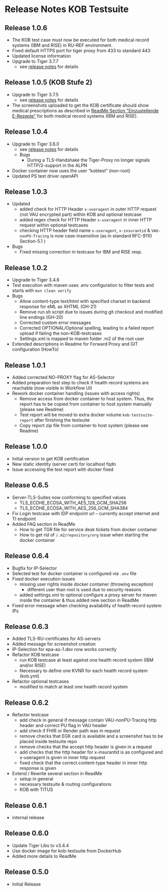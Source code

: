 # Release Notes KOB Testsuite

## Release 1.0.6
* The KOB test case must now be executed for both medical record systems (IBM and RISE) in RU-REF environment.
* Fixed default HTTPS port for tiger proxy from 433 to standard 443
* Updated license information
* Upgrade to Tiger 3.7.7
  * see [release notes](https://github.com/gematik/app-Tiger/blob/master/ReleaseNotes.md) for details

## Release 1.0.5 (KOB Stufe 2)
* Upgrade to Tiger 3.7.5
  * see [release notes](https://github.com/gematik/app-Tiger/blob/master/ReleaseNotes.md) for details
* The screenshots uploaded to get the KOB certificate should show medical prescriptions as described in [ReadMe Section "Einzustellende E-Rezepte"](README.adoc) for both medical record systems (IBM and RISE).


## Release 1.0.4

* Upgrade to Tiger 3.6.0
  * see [release notes](https://github.com/gematik/app-Tiger/blob/master/ReleaseNotes.md) for details
  * Bugs
    * During a TLS-Handshake the Tiger-Proxy no longer signals HTTP/2-support in the ALPN
* Docker container now uses the user “kobtest” (non-root)
* Updated PS test driver openAPI

## Release 1.0.3

* Updated 
  * added check for HTTP Header `x-useragent` in outer HTTP request (not VAU encrypted part) within KOB and optional testcase
  * added regex check for HTTP Header `x-useragent` in inner HTTP request within optional testcases
  * checking HTTP header field name `x-useragent`, `x-insurantid` & `VAU-nonPU-Tracing` is now case-insensitive (as in standard RFC-9110 Section-5.1 )
* Bugs
  * Fixed missing correction in testcase for IBM and RISE resp.

## Release 1.0.2

* Upgrade to Tiger 3.4.6
* Test execution with maven uses .env configuration to filter tests and starts with `mvn clean verify`  
* Bugs
  * Allow content-type text/html with specified charset in backend response for eML as XHTML (GH-21)
  * Remove run.sh script due to issues during git checkout and modified line endings (GH-20)
  * Corrected custom error messages
  * Corrected OPTIONAL/Optional spelling, leading to a failed report upload if failing the non-KOB-testcases
  * Settings.xml is mapped to maven folder .m2 of the root user
* Extended descriptions in Readme for Forward Proxy and GIT configuration (HowTo)

## Release 1.0.1

* Added corrected NO-PROXY flag for AS-Selector
* Added preparation test step to check if health record systems are reachable (now visible in Workflow UI)
* Rework docker container handling (issues with access rights)
  * Remove access from docker container to host system. Thus, the report has to be copied from container to host system manually (please see Readme)
  * Test report will be moved to extra docker volume `kob-testsuite-report` after finishing the testsuite
  * Copy report zip file from container to host system (please see Readme)

## Release 1.0.0

* Initial version to get KOB certification 
* New static identity (server cert) for localhost fqdn
* Issue accessing the test report with docker fixed

## Release 0.6.5

* Server-TLS-Suites now conforming to specified values
  * TLS_ECDHE_ECDSA_WITH_AES_128_GCM_SHA256
  * TLS_ECDHE_ECDSA_WITH_AES_256_GCM_SHA384
* Fix Login testcase with IDP endpoint url - currently accept internet and TI endpoint 
* Added FAQ section in ReadMe
  * How to get TGR file for service desk tickets from docker container
  * How to get rid of `/.m2/repository/org` issue when starting the docker container

## Release 0.6.4

* Bugfix for IP-Selector
* Selected test for docker container is configured via `.env` file
* Fixed docker execution issues
  * missing user rights inside docker container (throwing exception)
    - different user than root is used due to security reasons
  * added settings.xml to optional configure a proxy server for maven inside the container
    & thus added new section in ReadMe
* Fixed error message when checking availability of health record system IPs

## Release 0.6.3

* Added TLS-RU-certificates for AS-servers
* Added message for screenshot creation
* IP-Selection for epa-as-1.dev now works correctly
* Refactor KOB testcase
  * run KOB testcase at least against one health record system (IBM and/or RISE)
  * Necessary to define one KVNR for each health record system (kob.yml)
* Refactor optional testcases
  * modified to match at least one health record system 

## Release 0.6.2

* Refactor testcase
  * add check in general if message contain VAU-nonPU-Tracing http header and correct PU flag in VAU header
  * add check if FHIR or Render path was in request
  * remove checks that EGK card is available and a screenshot has to be placed inside testsuite repo
  * remove checks that the accept http header is given in a request
  * add checks that the http header for x-insurantid is as configured and x-useragent is given in inner http request
  * fixed check that the correct content-type header in inner http response is given
* Extend / Rewrite several section in ReadMe
  * setup in general
  * necessary testsuite & routing configurations
  * KOB with TITUS

## Release 0.6.1

* internal release

## Release 0.6.0

* Update Tiger Libs to v3.4.4
* Use docker image for kob-testsuite from DockerHub
* Added more details to ReadMe

## Release 0.5.0

* Initial Release
